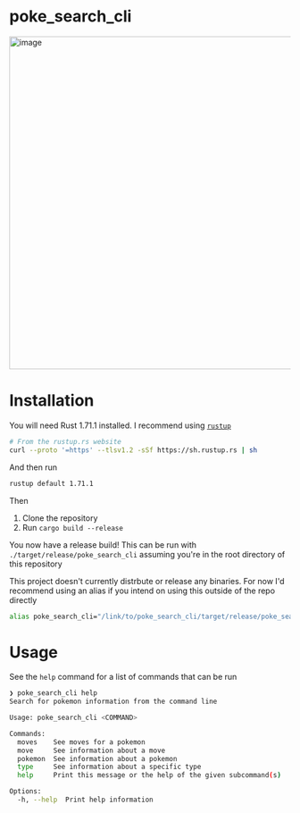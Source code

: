 # poke_search_cli
<img width="596" alt="image" src="https://user-images.githubusercontent.com/13454550/231265090-c50cb26f-6ef9-432d-ac11-ec213d79f695.png">

# Installation
You will need Rust 1.71.1 installed. I recommend using [`rustup`](https://rustup.rs/)
```sh
# From the rustup.rs website
curl --proto '=https' --tlsv1.2 -sSf https://sh.rustup.rs | sh
```

And then run
```sh
rustup default 1.71.1
```

Then

1. Clone the repository
2. Run `cargo build --release`

You now have a release build! This can be run with `./target/release/poke_search_cli` assuming you're in the root directory of this repository

This project doesn't currently distrbute or release any binaries. For now I'd recommend using an alias if you intend on using this outside of the repo directly
```sh
alias poke_search_cli="/link/to/poke_search_cli/target/release/poke_search_cli"
```

# Usage
See the `help` command for a list of commands that can be run
```sh
❯ poke_search_cli help
Search for pokemon information from the command line

Usage: poke_search_cli <COMMAND>

Commands:
  moves    See moves for a pokemon
  move     See information about a move
  pokemon  See information about a pokemon
  type     See information about a specific type
  help     Print this message or the help of the given subcommand(s)

Options:
  -h, --help  Print help information
```
